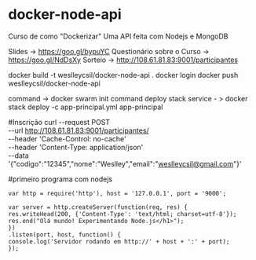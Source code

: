 # docker-node-api
Curso de como "Dockerizar" Uma API feita com Nodejs e MongoDB

Slides -> https://goo.gl/bypuYC
Questionário sobre o Curso -> https://goo.gl/NdDsXy
Sorteio -> http://108.61.81.83:9001/participantes

docker build -t weslleycsil/docker-node-api .
docker login
docker push weslleycsil/docker-node-api


command -> docker swarm init
command deploy stack service - > docker stack deploy -c app-principal.yml app-principal

#Inscrição
curl --request POST \
  --url http://108.61.81.83:9001/participantes/ \
  --header 'Cache-Control: no-cache' \
  --header 'Content-Type: application/json' \
  --data '{"codigo":"12345","nome":"Weslley","email":"weslleycsil@gmail.com"}'

#primeiro programa com nodejs

```
var http = require('http'), host = '127.0.0.1', port = '9000';
 
var server = http.createServer(function(req, res) {
res.writeHead(200, {'Content-Type': 'text/html; charset=utf-8'});
res.end("Olá mundo! Experimentando Node.js</h1>");
})
.listen(port, host, function() {
console.log('Servidor rodando em http://' + host + ':' + port);
});
```
